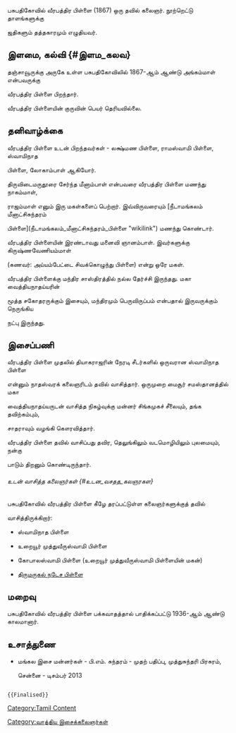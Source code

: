 பசுபதிகோவில் வீரபத்திர பிள்ளை (1867) ஒரு தவில் கலைஞர். நூற்றெட்டு தாளங்களுக்கு
ஜதிகளும் தத்தகாரமும் எழுதியவர்.

## இளமை, கல்வி {#இளம_கலவ}

தஞ்சாவூருக்கு அருகே உள்ள பசுபதிகோவிலில் 1867-ஆம் ஆண்டு அங்கம்மாள் என்பவருக்கு
வீரபத்திர பிள்ளை பிறந்தார்.

வீரபத்திர பிள்ளையின் குருவின் பெயர் தெரியவில்லை.

## தனிவாழ்க்கை

வீரபத்திர பிள்ளை உடன் பிறந்தவர்கள் - லக்ஷ்மண பிள்ளை, ராமஸ்வாமி பிள்ளை, ஸ்வாமிநாத
பிள்ளை, லோகாம்பாள் ஆகியோர்.

திருவிடைமருதூரை சேர்ந்த மீனாம்பாள் என்பவரை வீரபத்திர பிள்ளை மணந்து நாகம்மாள்,
ராஜம்மாள் எனும் இரு மகள்களைப் பெற்றார். இவ்விருவரையும் [நீடாமங்கலம் மீனாட்சிசுந்தரம்
பிள்ளை](நீடாமங்கலம்_மீனாட்சிசுந்தரம்_பிள்ளை "wikilink") மணந்து கொண்டார்.

வீரபத்திர பிள்ளையின் இரண்டாவது மனைவி ஞானம்பாள். இவர்களுக்கு கிருஷ்ணவேணியம்மாள்
(கணவர்: அய்யம்பேட்டை சிவக்கொழுந்து பிள்ளை) என்று ஒரே மகள்.

வீரபத்திர பிள்ளைக்கு மந்திர சாஸ்திரத்தில் நல்ல தேர்ச்சி இருந்தது. மகா வைத்தியநாதய்யரின்
மூத்த சகோதரருக்கும் இசையும், மந்திரமும் பெருவிருப்பம் என்பதால் இருவருக்கும் நெருங்கிய
நட்பு இருந்தது.

## இசைப்பணி

வீரபத்திர பிள்ளை முதலில் தியாகராஜரின் நேரடி சீடர்களில் ஒருவரான ஸ்வாமிநாத பிள்ளை
என்னும் நாதஸ்வரக் கலைஞரிடம் தவில் வாசித்தார். ஒருமுறை மைசூர் சமஸ்தானத்தில் மகா
வைத்தியநாதய்யருடன் வாசித்த நிகழ்வுக்கு மன்னர் சிங்கமுகச் சீலையும், தங்க தவிற்கம்பும்,
சாதராவும் வழங்கி கௌரவித்தார்.

வீரபத்திர பிள்ளை தவில் வாசிப்பது தவிர, தெலுங்கிலும் வடமொழியிலும் புலமையும், நன்கு
பாடும் திறனும் கொண்டிருந்தார்.

###### உடன் வாசித்த கலைஞர்கள் {#உடன_வசதத_கலஞரகள}

பசுபதிகோவில் வீரபத்திர பிள்ளை கீழே தரப்பட்டுள்ள கலைஞர்களுக்குத் தவில்
வாசித்திருக்கிறார்:

-   ஸ்வாமிநாத பிள்ளை
-   உறையூர் முத்துவீருஸ்வாமி பிள்ளை
-   கோபாலஸ்வாமி பிள்ளை (உறையூர் முத்துவீருஸ்வாமி பிள்ளையின் மகன்)
-   [திருமருகல் நடேச பிள்ளை](திருமருகல்_நடேச_பிள்ளை "wikilink")

## மறைவு

பசுபதிகோவில் வீரபத்திர பிள்ளை பக்கவாதத்தால் பாதிக்கப்பட்டு 1936-ஆம் ஆண்டு காலமானார்.

## உசாத்துணை

-   மங்கல இசை மன்னர்கள் - பி.எம். சுந்தரம் - முதற் பதிப்பு, முத்துசுந்தரி பிரசுரம்,
    சென்னை - டிசம்பர் 2013

```{=mediawiki}
{{Finalised}}
```
[Category:Tamil Content](Category:Tamil_Content "wikilink")
[Category:வாத்திய இசைக்கலைஞர்கள்](Category:வாத்திய_இசைக்கலைஞர்கள் "wikilink")
